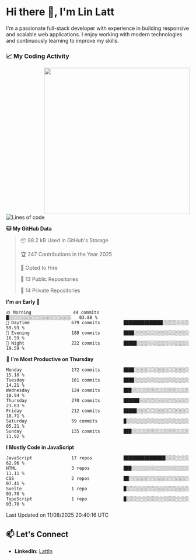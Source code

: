# Hi there 👋, I'm Lin Latt

I'm a passionate full-stack developer with experience in building responsive and scalable web applications. I enjoy working with modern technologies and continuously learning to improve my skills.

### 📈 My Coding Activity 
<img src="https://github.com/user-attachments/assets/6cec4854-3eec-4600-9120-9be1d3cb2bfe"  width="400px" align="right">

<!--START_SECTION:waka-->
![Lines of code](https://img.shields.io/badge/From%20Hello%20World%20I%27ve%20Written-485.5%20thousand%20lines%20of%20code-blue)

**🐱 My GitHub Data** 

> 📦 88.2 kB Used in GitHub's Storage 
 > 
> 🏆 247 Contributions in the Year 2025
 > 
> 💼 Opted to Hire
 > 
> 📜 13 Public Repositories 
 > 
> 🔑 14 Private Repositories 
 > 
**I'm an Early 🐤** 

```text
🌞 Morning                44 commits          █░░░░░░░░░░░░░░░░░░░░░░░░   03.88 % 
🌆 Daytime                679 commits         ███████████████░░░░░░░░░░   59.93 % 
🌃 Evening                188 commits         ████░░░░░░░░░░░░░░░░░░░░░   16.59 % 
🌙 Night                  222 commits         █████░░░░░░░░░░░░░░░░░░░░   19.59 % 
```
📅 **I'm Most Productive on Thursday** 

```text
Monday                   172 commits         ████░░░░░░░░░░░░░░░░░░░░░   15.18 % 
Tuesday                  161 commits         ████░░░░░░░░░░░░░░░░░░░░░   14.21 % 
Wednesday                124 commits         ███░░░░░░░░░░░░░░░░░░░░░░   10.94 % 
Thursday                 270 commits         ██████░░░░░░░░░░░░░░░░░░░   23.83 % 
Friday                   212 commits         █████░░░░░░░░░░░░░░░░░░░░   18.71 % 
Saturday                 59 commits          █░░░░░░░░░░░░░░░░░░░░░░░░   05.21 % 
Sunday                   135 commits         ███░░░░░░░░░░░░░░░░░░░░░░   11.92 % 
```


**I Mostly Code in JavaScript** 

```text
JavaScript               17 repos            ████████████████░░░░░░░░░   62.96 % 
HTML                     3 repos             ███░░░░░░░░░░░░░░░░░░░░░░   11.11 % 
CSS                      2 repos             ██░░░░░░░░░░░░░░░░░░░░░░░   07.41 % 
Svelte                   1 repo              █░░░░░░░░░░░░░░░░░░░░░░░░   03.70 % 
TypeScript               1 repo              █░░░░░░░░░░░░░░░░░░░░░░░░   03.70 % 
```




 Last Updated on 11/08/2025 20:40:16 UTC
<!--END_SECTION:waka-->

## 📫 Let's Connect

- **LinkedIn:** [Lattln](https://linkedin.com/in/lin-latt)
<!-- - **Portfolio:** [Your Portfolio](https://yourportfolio.com) -->
